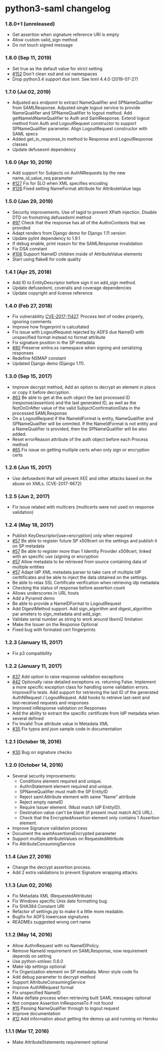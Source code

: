 # python3-saml changelog
### 1.8.0+1 (unreleased)
* Get assertion when signature reference URI is empty
* Allow custom valid_sign method
* Do not touch signed message

### 1.8.0 (Sep 11, 2019)
* Set true as the default value for strict setting
* [#152](https://github.com/onelogin/python3-saml/pull/152/files) Don't clean xsd and xsi namespaces
* Drop python3.4 support due lxml. See lxml 4.4.0 (2019-07-27)

### 1.7.0 (Jul 02, 2019)
* Adjusted acs endpoint to extract NameQualifier and SPNameQualifier from SAMLResponse. Adjusted single logout service to provide NameQualifier and SPNameQualifier to logout method. Add getNameIdNameQualifier to Auth and SamlResponse. Extend logout method from Auth and LogoutRequest constructor to support SPNameQualifier parameter. Align LogoutRequest constructor with SAML specs
* Added get_in_response_to method to Response and LogoutResponse classes
* Update defusexml dependency

### 1.6.0 (Apr 10, 2019)
* Add support for Subjects on AuthNRequests by the new name_id_value_req parameter
* [#127](https://github.com/onelogin/python3-saml/pull/127) Fix for SLO when XML specifies encoding
* [#126](https://github.com/onelogin/python3-saml/pull/126) Fixed setting NameFormat attribute for AttributeValue tags

### 1.5.0 (Jan 29, 2019)
* Security improvements. Use of tagid to prevent XPath injection. Disable DTD on fromstring defusedxml method
* [#97](https://github.com/onelogin/python3-saml/pull/97) Check that the response has all of the AuthnContexts that we provided
* Adapt renders from Django demo for Django 1.11 version
* Update pylint dependency to 1.9.1
* If debug enable, print reason for the SAMLResponse invalidation
* Fix DSA constant
* [#106](https://github.com/onelogin/python3-saml/pull/106) Support NameID children inside of AttributeValue elements
* Start using flake8 for code quality

### 1.4.1 (Apr 25, 2018)
* Add ID to EntityDescriptor before sign it on add_sign method.
* Update defusedxml, coveralls and coverage dependencies
* Update copyright and license reference

### 1.4.0 (Feb 27, 2018)
* Fix vulnerability [CVE-2017-11427](https://cve.mitre.org/cgi-bin/cvename.cgi?name=CVE-2017-11427). Process text of nodes properly, ignoring comments
* Improve how fingerprint is calcultated
* Fix issue with LogoutRequest rejected by ADFS due NameID with unspecified format instead no format attribute
* Fix signature position in the SP metadata
* [#80](https://github.com/onelogin/python3-saml/pull/80) Preserve xmlns:xs namespace when signing and serializing responses
* Redefine NSMAP constant
* Updated Django demo (Django 1.11).

### 1.3.0 (Sep 15, 2017)
* Improve decrypt method, Add an option to decrypt an element in place or copy it before decryption.
* [#63](https://github.com/onelogin/python3-saml/pull/63) Be able to get at the auth object the last processed ID (response/assertion) and the last generated ID, as well as the NotOnOrAfter value of the valid SubjectConfirmationData in the processed SAMLResponse
* On a LogoutRequest if the NameIdFormat is entity, NameQualifier and SPNameQualifier will be ommited. If the NameIdFormat is not entity and a NameQualifier is provided, then the SPNameQualifier will be also added.
* Reset errorReason attribute of the auth object before each Process method
* [#65](https://github.com/onelogin/python3-saml/pull/65) Fix issue on getting multiple certs when only sign or encryption certs

### 1.2.6 (Jun 15, 2017)
* Use defusedxml that will prevent XEE and other attacks based on the abuse on XMLs. (CVE-2017-9672)

### 1.2.5 (Jun 2, 2017)
* Fix issue related with multicers (multicerts were not used on response validation)
### 1.2.4 (May 18, 2017)
* Publish KeyDescriptor[use=encryption] only when required
* [#57](https://github.com/onelogin/python3-saml/pull/57) Be able to register future SP x509cert on the settings and publish it on SP metadata
* [#57](https://github.com/onelogin/python3-saml/pull/57) Be able to register more than 1 Identity Provider x509cert, linked with an specific use (signing or encryption
* [#57](https://github.com/onelogin/python3-saml/pull/57) Allow metadata to be retrieved from source containing data of multiple entities
* [#57](https://github.com/onelogin/python3-saml/pull/57) Adapt IdP XML metadata parser to take care of multiple IdP certtificates and be able to inject the data obtained on the settings.
* Be able to relax SSL Certificate verification when retrieving idp metadata
* Checking the status of response before assertion count
* Allows underscores in URL hosts
* Add a Pyramid demo
* Be able to provide a NameIDFormat to LogoutRequest
* Add DigestMethod support. Add sign_algorithm and digest_algorithm par
ameters to sign_metadata and add_sign.
* Validate serial number as string to work around libxml2 limitation
* Make the Issuer on the Response Optional
* Fixed bug with formated cert fingerprints

### 1.2.3 (January 15, 2017)
 * Fix p3 compatibility

### 1.2.2 (January 11, 2017)
 * [#37](https://github.com/onelogin/python3-saml/pull/37) Add option to raise response validation exceptions
 * [#42](https://github.com/onelogin/python3-saml/pull/42) Optionally raise detailed exceptions vs. returning False. Implement a more specific exception class for handling some validation errors. Improve/Fix tests. Add support for retrieving the last ID of the generated AuthNRequest / LogoutRequest. Add hooks to retrieve last-sent and last-received requests and responses
 * Improved inResponse validation on Responses
 * Add the ability to extract the specific certificate from IdP metadata when several defined
 * Fix Invalid True attribute value in Metadata XML
 * [#35](https://github.com/onelogin/python3-saml/pull/35) Fix typos and json sample code in documentation

### 1.2.1 (October 18, 2016)
 * [#30](https://github.com/onelogin/python3-saml/pull/30) Bug on signature checks

### 1.2.0 (October 14, 2016)
* Several security improvements:
  * Conditions element required and unique.
  * AuthnStatement element required and unique.
  * SPNameQualifier must math the SP EntityID
  * Reject saml:Attribute element with same “Name” attribute
  * Reject empty nameID
  * Require Issuer element. (Must match IdP EntityID).
  * Destination value can't be blank (if present must match ACS URL).
  * Check that the EncryptedAssertion element only contains 1 Assertion element.
* Improve Signature validation process
* Document the wantAssertionsEncrypted parameter
* Support multiple attributeValues on RequestedAttribute
* Fix AttributeConsumingService

### 1.1.4 (Jun 27, 2016)
* Change the decrypt assertion process.
* Add 2 extra validations to prevent Signature wrapping attacks.

### 1.1.3 (Jun 02, 2016)
* Fix Metadata XML (RequestedAttribute)
* Fix Windows specific Unix date formatting bug.
* Fix SHA384 Constant URI
* Refactor of settings.py to make it a little more readable.
* Bugfix for ADFS lowercase signatures
* READMEs suggested wrong cert name

### 1.1.2 (May 14, 2016)

* Allow AuthnRequest with no NameIDPolicy.
* Remove NameId requirement on SAMLResponse, now requirement depends on setting
* Use python-xmlsec 0.6.0
* Make idp settings optional
* Fix Organization element on SP metadata. Minor style code fix
* Add debug parameter to decrypt method
* Support AttributeConsumingService
* Improve AuthNRequest format
* Fix unspecified NameID
* Make deflate process when retrieving built SAML messages optional
* Not compare Assertion InResponseTo if not found
* [#15](https://github.com/onelogin/python3-saml/pull/15) Passing NameQualifier through to logout request
* Improve documentation
* [#12](https://github.com/onelogin/python3-saml/pull/12) Add information about getting the demos up and running on Heroku

### 1.1.1 (Mar 17, 2016)
* Make AttributeStatements requirement optional
